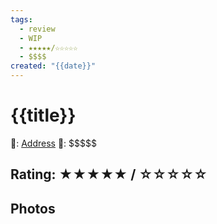 ```yaml
---
tags:
  - review
  - WIP
  - ★★★★★/☆☆☆☆☆
  - $$$$
created: "{{date}}"
---
```


# {{title}}

📌: [Address]()
💸: \$\$\$\$\$

## Rating: ★★★★★ / ☆☆☆☆☆

## Photos
